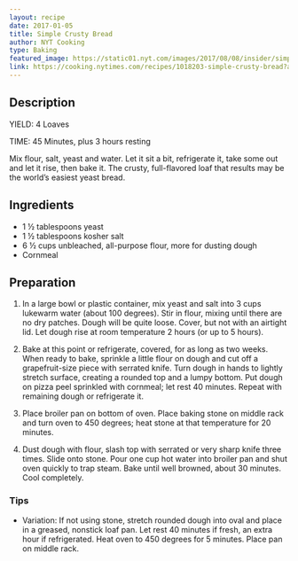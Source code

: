 ```yaml
---
layout: recipe
date: 2017-01-05
title: Simple Crusty Bread
author: NYT Cooking
type: Baking
featured_image: https://static01.nyt.com/images/2017/08/08/insider/simple-crusty-bread/simple-crusty-bread-articleLarge.jpg
link: https://cooking.nytimes.com/recipes/1018203-simple-crusty-bread?action=click&module=Global%20Search%20Recipe%20Card&pgType=search&rank=1
---
```

## Description

YIELD: 4 Loaves

TIME: 45 Minutes, plus 3 hours resting

Mix flour, salt, yeast and water. Let it sit a bit, refrigerate it, take some out and let it rise, then bake it. The crusty, full-flavored loaf that results may be the world’s easiest yeast bread.

## Ingredients

* 1 ½ tablespoons yeast
* 1 ½ tablespoons kosher salt
* 6 ½ cups unbleached, all-purpose flour, more for dusting dough
* Cornmeal

## Preparation

1. In a large bowl or plastic container, mix yeast and salt into 3 cups lukewarm water (about 100 degrees). Stir in flour, mixing until there are no dry patches. Dough will be quite loose. Cover, but not with an airtight lid. Let dough rise at room temperature 2 hours (or up to 5 hours).

1. Bake at this point or refrigerate, covered, for as long as two weeks. When ready to bake, sprinkle a little flour on dough and cut off a grapefruit-size piece with serrated knife. Turn dough in hands to lightly stretch surface, creating a rounded top and a lumpy bottom. Put dough on pizza peel sprinkled with cornmeal; let rest 40 minutes. Repeat with remaining dough or refrigerate it.

1. Place broiler pan on bottom of oven. Place baking stone on middle rack and turn oven to 450 degrees; heat stone at that temperature for 20 minutes.

1. Dust dough with flour, slash top with serrated or very sharp knife three times. Slide onto stone. Pour one cup hot water into broiler pan and shut oven quickly to trap steam. Bake until well browned, about 30 minutes. Cool completely.

### Tips
* Variation: If not using stone, stretch rounded dough into oval and place in a greased, nonstick loaf pan. Let rest 40 minutes if fresh, an extra hour if refrigerated. Heat oven to 450 degrees for 5 minutes. Place pan on middle rack.